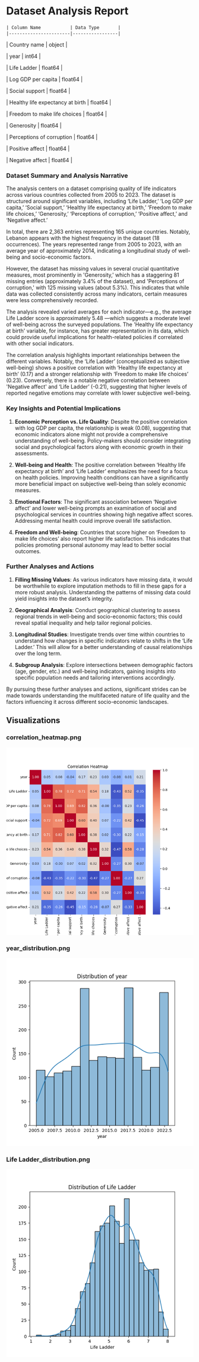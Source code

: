 # Dataset Analysis Report


    | Column Name           | Data Type       |
    |-----------------------|-----------------|
      
| Country name            | object          |



| year                    | int64           |



| Life Ladder             | float64         |



| Log GDP per capita      | float64         |



| Social support          | float64         |



| Healthy life expectancy at birth | float64         |



| Freedom to make life choices | float64         |



| Generosity              | float64         |



| Perceptions of corruption | float64         |



| Positive affect         | float64         |



| Negative affect         | float64         |




### Dataset Summary and Analysis Narrative

The analysis centers on a dataset comprising quality of life indicators across various countries collected from 2005 to 2023. The dataset is structured around significant variables, including ‘Life Ladder,’ ’Log GDP per capita,’ ‘Social support,’ ‘Healthy life expectancy at birth,’ ‘Freedom to make life choices,’ ‘Generosity,’ ‘Perceptions of corruption,’ ‘Positive affect,’ and ‘Negative affect.’ 

In total, there are 2,363 entries representing 165 unique countries. Notably, Lebanon appears with the highest frequency in the dataset (18 occurrences). The years represented range from 2005 to 2023, with an average year of approximately 2014, indicating a longitudinal study of well-being and socio-economic factors.

However, the dataset has missing values in several crucial quantitative measures, most prominently in 'Generosity,' which has a staggering 81 missing entries (approximately 3.4% of the dataset), and 'Perceptions of corruption,' with 125 missing values (about 5.3%). This indicates that while data was collected consistently across many indicators, certain measures were less comprehensively recorded. 

The analysis revealed varied averages for each indicator—e.g., the average Life Ladder score is approximately 5.48 —which suggests a moderate level of well-being across the surveyed populations. The 'Healthy life expectancy at birth' variable, for instance, has greater representation in its data, which could provide useful implications for health-related policies if correlated with other social indicators.

The correlation analysis highlights important relationships between the different variables. Notably, the ‘Life Ladder’ (conceptualized as subjective well-being) shows a positive correlation with ‘Healthy life expectancy at birth’ (0.17) and a stronger relationship with ‘Freedom to make life choices’ (0.23). Conversely, there is a notable negative correlation between 'Negative affect' and ‘Life Ladder’ (-0.21), suggesting that higher levels of reported negative emotions may correlate with lower subjective well-being. 

### Key Insights and Potential Implications

1. **Economic Perception vs. Life Quality**: Despite the positive correlation with log GDP per capita, the relationship is weak (0.08), suggesting that economic indicators alone might not provide a comprehensive understanding of well-being. Policy-makers should consider integrating social and psychological factors along with economic growth in their assessments.

2. **Well-being and Health**: The positive correlation between ‘Healthy life expectancy at birth’ and ‘Life Ladder’ emphasizes the need for a focus on health policies. Improving health conditions can have a significantly more beneficial impact on subjective well-being than solely economic measures.

3. **Emotional Factors**: The significant association between ‘Negative affect’ and lower well-being prompts an examination of social and psychological services in countries showing high negative affect scores. Addressing mental health could improve overall life satisfaction.

4. **Freedom and Well-being**: Countries that score higher on ‘Freedom to make life choices’ also report higher life satisfaction. This indicates that policies promoting personal autonomy may lead to better social outcomes.

### Further Analyses and Actions

1. **Filling Missing Values**: As various indicators have missing data, it would be worthwhile to explore imputation methods to fill in these gaps for a more robust analysis. Understanding the patterns of missing data could yield insights into the dataset’s integrity.

2. **Geographical Analysis**: Conduct geographical clustering to assess regional trends in well-being and socio-economic factors; this could reveal spatial inequality and help tailor regional policies.

3. **Longitudinal Studies**: Investigate trends over time within countries to understand how changes in specific indicators relate to shifts in the ‘Life Ladder.’ This will allow for a better understanding of causal relationships over the long term.

4. **Subgroup Analysis**: Explore intersections between demographic factors (age, gender, etc.) and well-being indicators, gaining insights into specific population needs and tailoring interventions accordingly.

By pursuing these further analyses and actions, significant strides can be made towards understanding the multifaceted nature of life quality and the factors influencing it across different socio-economic landscapes.

## Visualizations
### correlation_heatmap.png
![correlation_heatmap.png](correlation_heatmap.png)

### year_distribution.png
![year_distribution.png](year_distribution.png)

### Life Ladder_distribution.png
![Life_Ladder_distribution.png](Life_Ladder_distribution.png)

